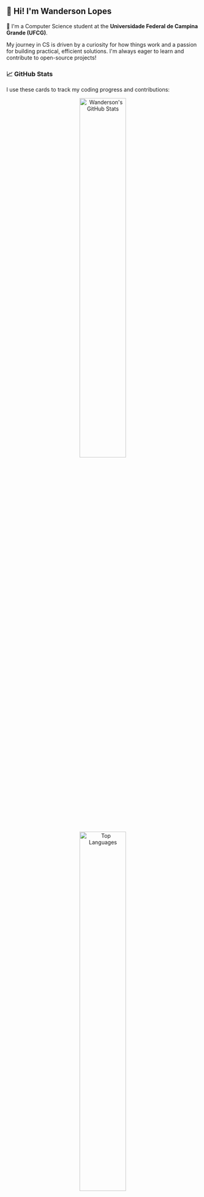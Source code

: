 ## 🌟 Hi! I'm Wanderson Lopes

👋 I'm a Computer Science student at the **Universidade Federal de Campina Grande (UFCG)**.

My journey in CS is driven by a curiosity for how things work and a passion for building practical, efficient solutions. I'm always eager to learn and contribute to open-source projects!


### 📈 GitHub Stats

I use these cards to track my coding progress and contributions:

<div align="center">
  <a href="https://github.com/wanderhank">
    <img src="https://github-readme-stats.vercel.app/api?username=wanderhank&show_icons=true&theme=vue&hide_border=true" alt="Wanderson's GitHub Stats" style="width: 49%; display: inline-block; vertical-align: top; margin: 0 0.5%;" />
  </a>
  <a href="https://github.com/wanderhank">
    <img src="https://github-readme-stats.vercel.app/api/top-langs/?username=wanderhank&layout=compact&theme=vue&hide_border=true" alt="Top Languages" style="width: 49%; display: inline-block; vertical-align: top; margin: 0 0.5%;" />
  </a>
</div>
---

### 📫 Get in Touch

* **LinkedIn:** https://br.linkedin.com/in/wanderhank
* **Email:** wanderson.souto@ccc.ufcg.edu.br
